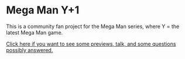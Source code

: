 # Mega Man Y+1

This is a community fan project for the Mega Man series, where Y = the latest Mega Man game.

[Click here if you want to see some previews, talk, and some questions possibly answered.](http://sprites-inc.co.uk/showthread.php?tid=1349)



